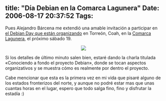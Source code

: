 title: "Día Debian en la Comarca Lagunera"
Date: 2006-08-17 20:37:52
Tags: 
---
<p>Pues Alejandro Bárcena me extendió una amable invitación a participar en <a target="_blank" href="http://wiki.debian.org/debiandayLaLaguna">el Debian Day que están organizando</a> en Torreón, Coah, en la <a target="_blank" href="http://en.wikipedia.org/wiki/Comarca_Lagunera">Comarca Lagunera</a>, el próximo sábado 19.
</p>
<p align="center"><a target="_blank" href="http://wiki.debian.org/debiandayLaLaguna"><img src="http://www.gulag.org.mx/img/diadebian.jpg"/></a></p>
<p>
Si los detalles de último minuto salen bien, estaré dando la charla titulada «Conociendo a fondo el proyecto Debian», donde se tocan aspectos organizativos y se muestra cómo es realmente por dentro el proyecto.

Cabe mencionar que esta es la primera vez en mi vida que pisaré alguno de los estados fronterizos del norte, y aunque no podré estar mas que unas cuantas horas en el lugar, espero que todo salga fino, fino y disfrutar la estadía :) </p>

